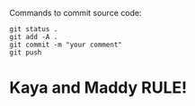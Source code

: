 Commands to commit source code:
```
git status .
git add -A .
git commit -m "your comment"
git push
```

# Kaya and Maddy RULE!
